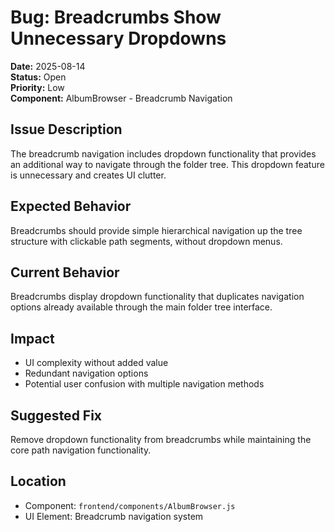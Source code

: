 # Bug: Breadcrumbs Show Unnecessary Dropdowns

**Date:** 2025-08-14  
**Status:** Open  
**Priority:** Low  
**Component:** AlbumBrowser - Breadcrumb Navigation  

## Issue Description
The breadcrumb navigation includes dropdown functionality that provides an additional way to navigate through the folder tree. This dropdown feature is unnecessary and creates UI clutter.

## Expected Behavior
Breadcrumbs should provide simple hierarchical navigation up the tree structure with clickable path segments, without dropdown menus.

## Current Behavior
Breadcrumbs display dropdown functionality that duplicates navigation options already available through the main folder tree interface.

## Impact
- UI complexity without added value
- Redundant navigation options
- Potential user confusion with multiple navigation methods

## Suggested Fix
Remove dropdown functionality from breadcrumbs while maintaining the core path navigation functionality.

## Location
- Component: `frontend/components/AlbumBrowser.js`
- UI Element: Breadcrumb navigation system